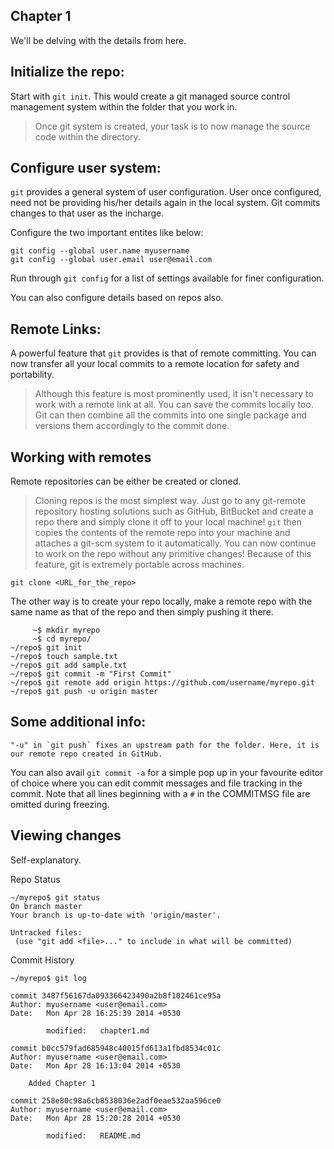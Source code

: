 Chapter 1
---------

We'll be delving with the details from here.

Initialize the repo:
-------------------

Start with `git init`. This would create a git managed source control management system within the folder that you work in.
> Once git system is created, your task is to now manage the source code within the directory.

Configure user system:
---------------------

`git` provides a general system of user configuration. User once configured, need not be providing his/her details again in the local system. Git commits changes to that user as the incharge. 

Configure the two important entites like below:

	git config --global user.name myusername
	git config --global user.email user@email.com

Run through `git config` for a list of settings available for finer configuration.

You can also configure details based on repos also.

Remote Links:
-------------

A powerful feature that `git` provides is that of remote committing. You can now transfer all your local commits to a remote location for safety and portability. 
> Although this feature is most prominently used, it isn't necessary to work with a remote link at all. You can save the commits locally too. Git can then combine all the commits into one single package and versions them accordingly to the commit done.

Working with remotes
--------------------

Remote repositories can be either be created or cloned. 

> Cloning repos is the most simplest way. Just go to any git-remote repository hosting solutions such as GitHub, BitBucket and create a repo there and simply clone it off to your local machine! `git` then copies the contents of the remote repo into your machine and attaches a git-scm system to it automatically. You can now continue to work on the repo without any primitive changes! Because of this feature, git is extremely portable across machines.

	git clone <URL_for_the_repo>

The other way is to create your repo locally, make a remote repo with the same name as that of the repo and then simply pushing it there.

	     ~$ mkdir myrepo
	     ~$ cd myrepo/
	~/repo$ git init
	~/repo$ touch sample.txt
	~/repo$ git add sample.txt
	~/repo$ git commit -m "First Commit"
	~/repo$ git remote add origin https://github.com/username/myrepo.git
	~/repo$ git push -u origin master

Some additional info:
--------------------

	"-u" in `git push` fixes an upstream path for the folder. Here, it is our remote repo created in GitHub.


You can also avail `git commit -a` for a simple pop up in your favourite editor of choice where you can edit commit messages and file tracking in the commit. Note that all lines beginning with a `#` in the COMMITMSG file are omitted during freezing.

Viewing changes
---------------

Self-explanatory.

Repo Status

	~/myrepo$ git status
	On branch master
	Your branch is up-to-date with 'origin/master'.
	
	Untracked files:
	 (use "git add <file>..." to include in what will be committed)


Commit History

	~/myrepo$ git log

	commit 3487f56167da093366423490a2b8f102461ce95a
	Author: myusername <user@email.com>
	Date:   Mon Apr 28 16:25:39 2014 +0530
	
	        modified:   chapter1.md
	
	commit b0cc579fad685948c40015fd613a1fbd8534c01c
	Author: myusername <user@email.com>
	Date:   Mon Apr 28 16:13:04 2014 +0530
	
		Added Chapter 1
	
	commit 258e80c98a6cb8538036e2adf0eae532aa596ce0
	Author: myusername <user@email.com>
	Date:   Mon Apr 28 15:20:28 2014 +0530
	
	        modified:   README.md


